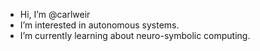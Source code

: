 - Hi, I’m @carlweir
- I’m interested in autonomous systems.
- I’m currently learning about neuro-symbolic computing.

<!---
carlweir/carlweir is a ✨ special ✨ repository because its `README.md` (this file) appears on your GitHub profile.
You can click the Preview link to take a look at your changes.
--->
